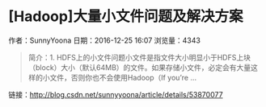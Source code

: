 # [Hadoop]大量小文件问题及解决方案
作者：SunnyYoona
日期：2016-12-25 16:07
浏览量：4343
> 简介：1. HDFS上的小文件问题小文件是指文件大小明显小于HDFS上块（block）大小（默认64MB）的文件。如果存储小文件，必定会有大量这样的小文件，否则你也不会使用Hadoop（If you’re ...

 链接：http://blog.csdn.net/sunnyyoona/article/details/53870077
